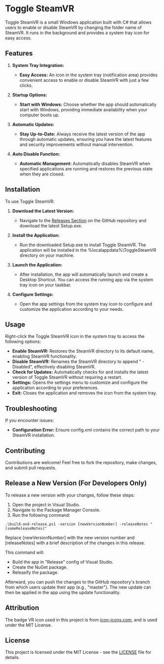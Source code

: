 # Toggle SteamVR

Toggle SteamVR is a small Windows application built with C# that allows users to enable or disable SteamVR by changing the folder name of SteamVR. It runs in the background and provides a system tray icon for easy access.


## Features
	
1. **System Tray Integration:**
	- **Easy Access:** An icon in the system tray (notification area) provides convenient access to enable or disable SteamVR with just a few clicks.

2. **Startup Options:**
	- **Start with Windows:** Choose whether the app should automatically start with Windows, providing immediate availability when your computer boots up.

3. **Automatic Updates:**
	- **Stay Up-to-Date:** Always receive the latest version of the app through automatic updates, ensuring you have the latest features and security improvements without manual intervention.

4. **Auto Disable Function:**
	- **Automatic Management:** Automatically disables SteamVR when specified applications are running and restores the previous state when they are closed.


## Installation

To use Toggle SteamVR:

1. **Download the Latest Version:**	
	- Navigate to the [Releases Section](https://github.com/SoBo7a/Toggle_SteamVR/releases/latest) on the GitHub repository and download the latest Setup.exe.

2. **Install the Application:**	
	- Run the downloaded Setup.exe to install Toggle SteamVR. The application will be installed in the %localappdata%\ToggleSteamVR directory on your machine.

3. **Launch the Application:**
	- After installation, the app will automatically launch and create a Desktop Shortcut. You can access the running app via the system tray icon on your taskbar.

4. **Configure Settings:**
	- Open the app settings from the system tray icon to configure and customize the application according to your needs.


## Usage

Right-click the Toggle SteamVR icon in the system tray to access the following options:

- **Enable SteamVR:** Restores the SteamVR directory to its default name, enabling SteamVR functionality.
- **Disable SteamVR:** Renames the SteamVR directory to append " - Disabled", effectively disabling SteamVR.
- **Check for Updates:** Automatically checks for and installs the latest version of Toggle SteamVR without requiring a restart.
- **Settings:** Opens the settings menu to customize and configure the application according to your preferences.
- **Exit:** Closes the application and removes the icon from the system tray.


## Troubleshooting

If you encounter issues:

- **Configuration Error:** Ensure config.xml contains the correct path to your SteamVR installation.


## Contributing

Contributions are welcome! Feel free to fork the repository, make changes, and submit pull requests.


## Release a New Version (For Developers Only)

To release a new version with your changes, follow these steps:

1. Open the project in Visual Studio.
2. Navigate to the Package Manager Console.
3. Run the following command:

```batch
.\build-and-release.ps1 -version [newVersionNumber] -releaseNotes "[someReleaseNotes]"
```
Replace [newVersionNumber] with the new version number and [releaseNotes] with a brief description of the changes in this release.

This command will:
- Build the app in "Release" config of Visual Studio.
- Create the NuGet package.
- Releasify the package.

Afterward, you can push the changes to the GitHub repository's branch from which users update their app (e.g., "master"). The new update can then be applied in the app using the update functionality.


## Attribution

The badge VR icon used in this project is from [icon-icons.com](https://icon-icons.com/icon/badge-vr/185339), and is used under the MIT License.


## License

This project is licensed under the MIT License - see the [LICENSE](https://github.com/SoBo7a/Toggle_SteamVR/blob/master/LICENSE.txt) file for details.

